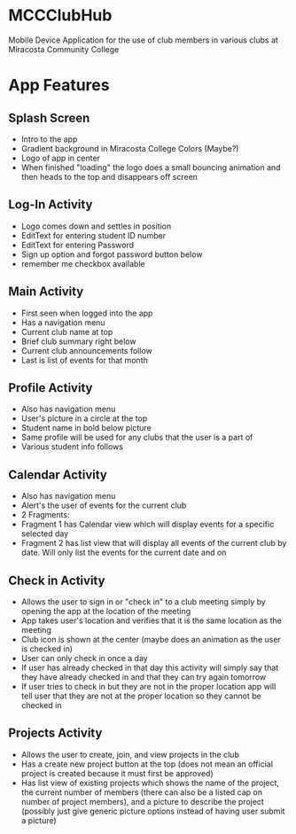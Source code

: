 # MCCClubHub
Mobile Device Application for the use of club members in various clubs at Miracosta Community College

# App Features

## Splash Screen 
* Intro to the app
* Gradient background in Miracosta College Colors (Maybe?)
* Logo of app in center
* When finished "loading" the logo does a small bouncing animation and then heads to the top and disappears off screen

## Log-In Activity
* Logo comes down and settles in position
* EditText for entering student ID number
* EditText for entering Password
* Sign up option and forgot password button below 
* remember me checkbox available

## Main Activity
* First seen when logged into the app
* Has a navigation menu
* Current club name at top
* Brief club summary right below
* Current club announcements follow
* Last is list of events for that month

## Profile Activity
* Also has navigation menu
* User's picture in a circle at the top
* Student name in bold below picture
* Same profile will be used for any clubs that the user is a part of 
* Various student info follows

## Calendar Activity
* Also has navigation menu
* Alert's the user of events for the current club
* 2 Fragments:
* Fragment 1 has Calendar view which will display events for a specific selected day
* Fragment 2 has list view that will display all events of the current club by date. Will only
list the events for the current date and on

## Check in Activity
* Allows the user to sign in or "check in" to a club meeting simply by opening the app at the location of the meeting
* App takes user's location and verifies that it is the same location as the meeting
* Club icon is shown at the center (maybe does an animation as the user is checked in)
* User can only check in once a day
* If user has already checked in that day this activity will simply say that they have already checked in and that they can try
again tomorrow
* If user tries to check in but they are not in the proper location app will tell user that they are not at the proper location so they 
cannot be checked in 

## Projects Activity
* Allows the user to create, join, and view projects in the club
* Has a create new project button at the top (does not mean an official project is created because it must first be approved)
* Has list view of existing projects which shows the name of the project, the current number of members (there can also be a listed 
cap on number of project members), and a picture to describe the project (possibly just give generic picture options instead of having user submit a picture)




